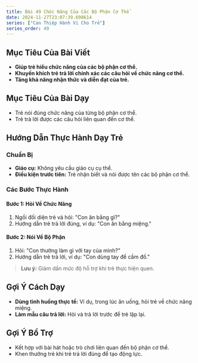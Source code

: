 ```yaml
---
title: Bài 49 Chức Năng Của Các Bộ Phận Cơ Thể
date: 2024-11-27T23:07:39.698614
series: ["Can Thiệp Hành Vi Cho Trẻ"]
series_order: 49
---
```


## Mục Tiêu Của Bài Viết
- **Giúp trẻ hiểu chức năng của các bộ phận cơ thể.**
- **Khuyến khích trẻ trả lời chính xác các câu hỏi về chức năng cơ thể.**
- **Tăng khả năng nhận thức và diễn đạt của trẻ.**

## Mục Tiêu Của Bài Dạy
- Trẻ nói đúng chức năng của từng bộ phận cơ thể.
- Trẻ trả lời được các câu hỏi liên quan đến cơ thể.

## Hướng Dẫn Thực Hành Dạy Trẻ

### Chuẩn Bị
- **Giáo cụ:** Không yêu cầu giáo cụ cụ thể.
- **Điều kiện trước tiên:** Trẻ nhận biết và nói được tên các bộ phận cơ thể.

### Các Bước Thực Hành
#### Bước 1: Hỏi Về Chức Năng
1. Ngồi đối diện trẻ và hỏi: "Con ăn bằng gì?"
2. Hướng dẫn trẻ trả lời đúng, ví dụ: "Con ăn bằng miệng."

#### Bước 2: Nói Về Bộ Phận
1. Hỏi: "Con thường làm gì với tay của mình?"
2. Hướng dẫn trẻ trả lời, ví dụ: "Con dùng tay để cầm đồ."

> **Lưu ý:** Giảm dần mức độ hỗ trợ khi trẻ thực hiện quen.

## Gợi Ý Cách Dạy
- **Dùng tình huống thực tế:** Ví dụ, trong lúc ăn uống, hỏi trẻ về chức năng miệng.
- **Làm mẫu câu trả lời:** Hỏi và trả lời trước để trẻ lặp lại.

## Gợi Ý Bổ Trợ
- Kết hợp với bài hát hoặc trò chơi liên quan đến bộ phận cơ thể.
- Khen thưởng trẻ khi trẻ trả lời đúng để tạo động lực.

